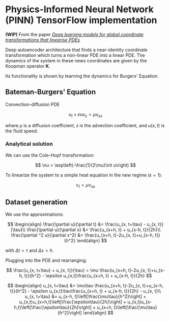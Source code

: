 # Physics-Informed Neural Network (PINN) TensorFlow implementation
**(WIP)**
From the paper [_Deep learning models for global coordinate transformations that linearise PDEs_](https://www.cambridge.org/core/journals/european-journal-of-applied-mathematics/article/abs/deep-learning-models-for-global-coordinate-transformations-that-linearise-pdes/4C3252EA5D681D07D933AD31EE539192)

Deep autoencoder architecture that finds a near-identity coordinate transformation which turns a non-linear PDE into a linear PDE. 
The dynamics of the system in these news coordinates are given by the Koopman operator **K**.
  
Its functionality is shown by learning the dynamics for Burgers' Equation.

## Bateman-Burgers' Equation
Convection-diffusion PDE

$$
u_t + \epsilon u u_x = \mu u_{xx}
$$

where $\mu$ is a diffusion coefficient, $\epsilon$ is the advection coefficient, and $u(x, t)$ is the fluid speed.

### Analytical solution
We can use the Cole-Hopf transformation:

$$
\nu = \exp\left(-\frac{1}{2\mu}\int u\right) 
$$

To linearize the system to a simple heat equation in the new regime ($\epsilon = 1$):

$$
\nu_t = \mu\nu_{xx}
$$

## Dataset generation
We use the approximations:

$$
\begin{align}
\frac{\partial u}{\partial t} &= \frac{u_{x, t+\tau} - u_{x, t}}{\tau}\\
\frac{\partial u}{\partial x} &= \frac{u_{x+h, t} + u_{x-h, t}}{2h}\\
\frac{\partial ^2 u}{\partial x^2} &= \frac{u_{x+h, t}-2u_{x, t}+u_{x-h, t}}{h^2}
\end{align}
$$

with $\Delta t = \tau$ and $\Delta x = h$.

Plugging into the PDE and rearranging:

$$
\frac{u_{x, t+\tau} + u_{x, t}}{\tau} = \mu \frac{u_{x+h, t}-2u_{x, t}+u_{x-h, t}}{h^2} - \epsilon u_{x,t}\frac{u_{x+h, t} + u_{x-h, t}}{2h}
$$

$$
\begin{align}
u_{x, t+\tau} &= \mu\tau \frac{u_{x+h, t}-2u_{x, t}+u_{x-h, t}}{h^2} - \epsilon u_{x,t}\tau\frac{u_{x+h, t} + u_{x-h, t}}{2h} - u_{x, t}\\
u_{x, t+\tau} &= u_{x-h, t}\left[\frac{\mu\tau}{h^2}\right] + u_{x,t}u_{x+h,t}\left[\frac{\epsilon\tau}{2h}\right] + u_{x,t}u_{x-h,t}\left[\frac{\epsilon\tau}{2h}\right] + u_{x+h, t}\left[\frac{\mu\tau}{h^2}\right]
\end{align}
$$
